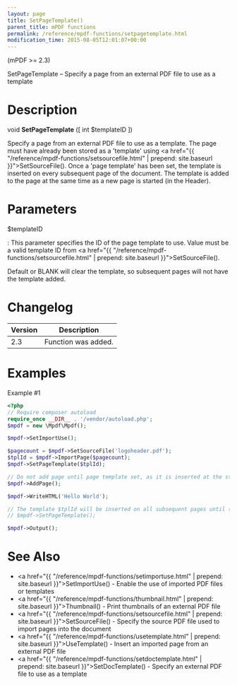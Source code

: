 ```yaml
---
layout: page
title: SetPageTemplate()
parent_title: mPDF functions
permalink: /reference/mpdf-functions/setpagetemplate.html
modification_time: 2015-08-05T12:01:07+00:00
---
```


(mPDF >= 2.3)

SetPageTemplate – Specify a page from an external PDF file to use as a template

# Description

void **SetPageTemplate** ([ int <span class="parameter">$templateID</span> ])

Specify a page from an external PDF file to use as a template. The page must have already been stored as a 'template' 
using <a href="{{ "/reference/mpdf-functions/setsourcefile.html" | prepend: site.baseurl }}">SetSourceFile()</a>. Once 
a 'page template' has been set, the template is inserted on every subsequent page of the document. The template is 
added to the page at the same time as a new page is started (in the Header).

# Parameters

<span class="parameter">$templateID</span>

: This parameter specifies the ID of the page template to use. Value must be a valid template ID 
  from <a href="{{ "/reference/mpdf-functions/setsourcefile.html" | prepend: site.baseurl }}">SetSourceFile()</a>.

  Default or <span class="smallblock">BLANK</span> will clear the template, so 
  subsequent pages will not have the template added.

# Changelog

<table class="table">
<thead>
<tr>
  <th>Version</th>
  <th>Description</th>
</tr>
</thead>
<tbody>
<tr>
  <td>2.3</td>
  <td>Function was added.</td>
</tr>
</tbody>
</table>

# Examples

Example #1

```php
<?php
// Require composer autoload
require_once __DIR__ . '/vendor/autoload.php';
$mpdf = new \Mpdf\Mpdf();

$mpdf->SetImportUse();

$pagecount = $mpdf->SetSourceFile('logoheader.pdf');
$tplId = $mpdf->ImportPage($pagecount);
$mpdf->SetPageTemplate($tplId);

// Do not add page until page template set, as it is inserted at the start of each page
$mpdf->AddPage();

$mpdf->WriteHTML('Hello World');

// The template $tplId will be inserted on all subsequent pages until (optionally)
// $mpdf->SetPageTemplate();

$mpdf->Output();

```

# See Also

 * <a href="{{ "/reference/mpdf-functions/setimportuse.html" | prepend: site.baseurl }}">SetImportUse()</a> - Enable the use of imported PDF files or templates
 * <a href="{{ "/reference/mpdf-functions/thumbnail.html" | prepend: site.baseurl }}">Thumbnail()</a> - Print thumbnails of an external PDF file
 * <a href="{{ "/reference/mpdf-functions/setsourcefile.html" | prepend: site.baseurl }}">SetSourceFile()</a> - Specify the source PDF file used to import pages into the document
 * <a href="{{ "/reference/mpdf-functions/usetemplate.html" | prepend: site.baseurl }}">UseTemplate()</a> - Insert an imported page from an external PDF file
 * <a href="{{ "/reference/mpdf-functions/setdoctemplate.html" | prepend: site.baseurl }}">SetDocTemplate()</a> - Specify an external PDF file to use as a template

